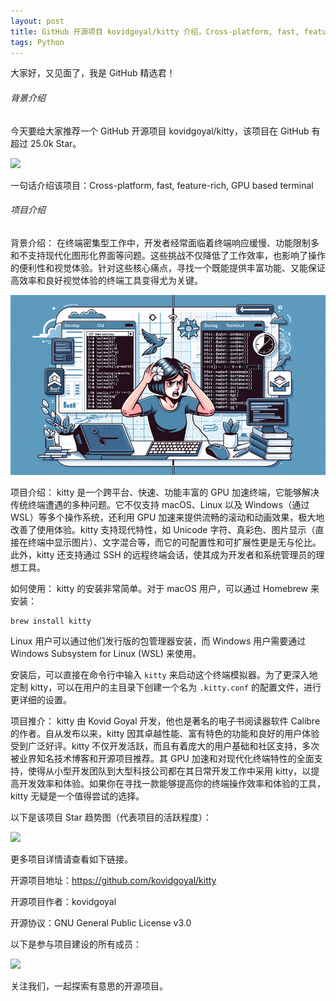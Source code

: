 ```yaml
---
layout: post
title: GitHub 开源项目 kovidgoyal/kitty 介绍，Cross-platform, fast, feature-rich, GPU based terminal
tags: Python
---
```


大家好，又见面了，我是 GitHub 精选君！

###### 背景介绍

今天要给大家推荐一个 GitHub 开源项目 kovidgoyal/kitty，该项目在 GitHub 有超过 25.0k Star。

![](https://stats.deeptrain.net/repo/kovidgoyal/kitty/?theme=light)

一句话介绍该项目：Cross-platform, fast, feature-rich, GPU based terminal





###### 项目介绍

背景介绍：
在终端密集型工作中，开发者经常面临着终端响应缓慢、功能限制多和不支持现代化图形化界面等问题。这些挑战不仅降低了工作效率，也影响了操作的便利性和视觉体验。针对这些核心痛点，寻找一个既能提供丰富功能、又能保证高效率和良好视觉体验的终端工具变得尤为关键。



![](https://raw.githubusercontent.com/ZhuPeng/pic/master/mac/compress_tmp-30a814aec823fa2c321ae6a54f76c373.png)

项目介绍：
kitty 是一个跨平台、快速、功能丰富的 GPU 加速终端，它能够解决传统终端遭遇的多种问题。它不仅支持 macOS、Linux 以及 Windows（通过 WSL）等多个操作系统，还利用 GPU 加速来提供流畅的滚动和动画效果，极大地改善了使用体验。kitty 支持现代特性，如 Unicode 字符、真彩色、图片显示（直接在终端中显示图片）、文字混合等，而它的可配置性和可扩展性更是无与伦比。此外，kitty 还支持通过 SSH 的远程终端会话，使其成为开发者和系统管理员的理想工具。

如何使用：
kitty 的安装非常简单。对于 macOS 用户，可以通过 Homebrew 来安装：
```shell
brew install kitty
```
Linux 用户可以通过他们发行版的包管理器安装，而 Windows 用户需要通过 Windows Subsystem for Linux (WSL) 来使用。

安装后，可以直接在命令行中输入 `kitty` 来启动这个终端模拟器。为了更深入地定制 kitty，可以在用户的主目录下创建一个名为 `.kitty.conf` 的配置文件，进行更详细的设置。

项目推介：
kitty 由 Kovid Goyal 开发，他也是著名的电子书阅读器软件 Calibre 的作者。自从发布以来，kitty 因其卓越性能、富有特色的功能和良好的用户体验受到广泛好评。kitty 不仅开发活跃，而且有着庞大的用户基础和社区支持，多次被业界知名技术博客和开源项目推荐。其 GPU 加速和对现代化终端特性的全面支持，使得从小型开发团队到大型科技公司都在其日常开发工作中采用 kitty，以提高开发效率和体验。如果你在寻找一款能够提高你的终端操作效率和体验的工具，kitty 无疑是一个值得尝试的选择。

以下是该项目 Star 趋势图（代表项目的活跃程度）：

![](https://api.star-history.com/svg?repos=kovidgoyal/kitty&type=Timeline)

更多项目详情请查看如下链接。

开源项目地址：https://github.com/kovidgoyal/kitty 

开源项目作者：kovidgoyal

开源协议：GNU General Public License v3.0

以下是参与项目建设的所有成员：

![](https://contrib.rocks/image?repo=kovidgoyal/kitty)

关注我们，一起探索有意思的开源项目。

